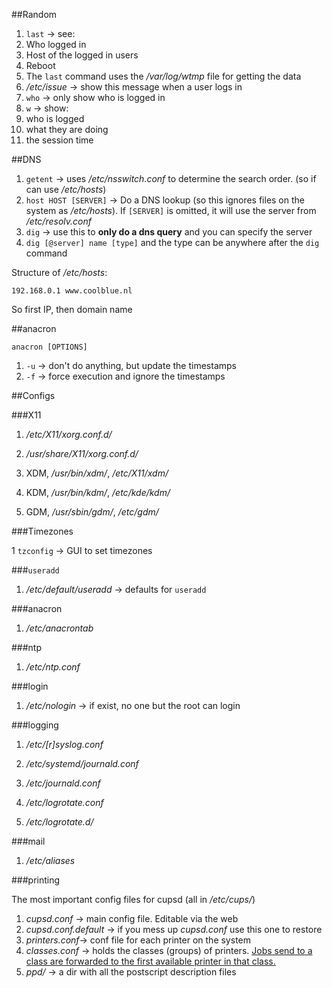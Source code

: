 ##Random

1. `last` -> see:
  1. Who logged in
  2. Host of the logged in users
  3. Reboot
2. The `last` command uses the */var/log/wtmp* file for getting the data
3. */etc/issue* -> show this message when a user logs in
4. `who` -> only show who is logged in
5. `w` -> show:
  1. who is logged
  2. what they are doing
  3. the session time

##DNS

1. `getent` -> uses */etc/nsswitch.conf* to determine the search order. (so if can use */etc/hosts*)
2. `host HOST [SERVER]` -> Do a DNS lookup (so this ignores files on the system as */etc/hosts*). If `[SERVER]` is omitted, it will use the server from */etc/resolv.conf*
3. `dig` -> use this to **only do a dns query** and you can specify the server
  1. `dig [@server] name [type]` and the type can be anywhere after the `dig` command

Structure of */etc/hosts*:

```
192.168.0.1 www.coolblue.nl
```

So first IP, then domain name
  
##anacron

`anacron [OPTIONS]`

1. `-u` -> don't do anything, but update the timestamps
2. `-f` -> force execution and ignore the timestamps

##Configs

###X11

1. */etc/X11/xorg.conf.d/*
2. */usr/share/X11/xorg.conf.d/*

1. XDM, */usr/bin/xdm/*, */etc/X11/xdm/*
2. KDM, */usr/bin/kdm/*, */etc/kde/kdm/*
3. GDM, */usr/sbin/gdm/*, */etc/gdm/*

###Timezones

1 `tzconfig` -> GUI to set timezones

###`useradd`

1. */etc/default/useradd* -> defaults for `useradd`


###anacron

1. */etc/anacrontab*

###ntp

1. */etc/ntp.conf*

###login

1. */etc/nologin* -> if exist, no one but the root can login

###logging

1. */etc/[r]syslog.conf*

1. */etc/systemd/journald.conf*
2. */etc/journald.conf*

1. */etc/logrotate.conf*
2. */etc/logrotate.d/*

###mail

1. */etc/aliases*

###printing

The most important config files for cupsd (all in */etc/cups/*)

1. *cupsd.conf* -> main config file. Editable via the web 
2. *cupsd.conf.default* -> if you mess up *cupsd.conf* use this one to restore
3. *printers.conf*-> conf file for each printer on the system
4. *classes.conf* -> holds the classes (groups) of printers. [Jobs send to a class are forwarded to the first available printer in that class.](https://opensource.apple.com/source/cups/cups-23/doc/sam.shtml#PRINTER_CLASSES)
5. *ppd/* -> a dir with all the postscript description files 


